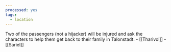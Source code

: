 ```yaml
---
processed: yes
tags:
  - location
---
```

Two of the passengers (not a hijacker) will be injured and ask the characters to help them get back to their family in Talonstadt.
	- [[Tharivol]]
	- [[Sariel]]